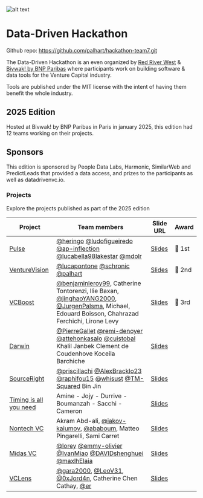 ![alt text](https://i.imgur.com/O8vZHPM.png)

# Data-Driven Hackathon

Github repo: https://github.com/palhart/hackathon-team7.git

The Data-Driven Hackathon is an even organized by [Red River West](https://redriverwest.com) & [Bivwak! by BNP Paribas](https://bivwak.bnpparibas/) where participants work on building software & data tools for the Venture Capital industry.

Tools are published under the MIT license with the intent of having them benefit the whole industry.

## 2025 Edition

Hosted at Bivwak! by BNP Paribas in Paris in january 2025, this edition had 12 teams working on their projects.

## Sponsors

This edition is sponsored by People Data Labs, Harmonic, SimilarWeb and PredictLeads that provided a data access, and prizes to the participants as well as datadrivenvc.io.

### Projects

Explore the projects published as part of the 2025 edition

| Project                                                                              | Team members                                                                                                                                                                                                                                                   | Slide URL                                                                                                                                   | Award  |
| ------------------------------------------------------------------------------------ | -------------------------------------------------------------------------------------------------------------------------------------------------------------------------------------------------------------------------------------------------------------- | ------------------------------------------------------------------------------------------------------------------------------------------- | ------ |
| [Pulse](https://github.com/heringo/ddvc)                                             | [@heringo](https://github.com/heringo) [@ludofigueiredo](https://github.com/ludofigueiredo) [@ap-inflection](https://github.com/ap-inflection) [@lucabella98lakestar](https://github.com/lucabella98lakestar) [@mdolr](https://github.com/mdolr)               | [Slides](https://drive.google.com/file/d/18kxCggElG6QSAftptm8MNckVJBTnsGee/view?usp=sharing)                                                | 🥇 1st |
| [VentureVision](https://github.com/palhart/hackathon-team7)                          | [@lucapontone](https://github.com/lucapontone) [@schronic](https://github.com/schronic) [@palhart](https://github.com/palhart)                                                                                                                                 | [Slides](https://docs.google.com/presentation/d/18Y-R7aPpForNVRNkk3X2bR4HbcynlGJg/edit#slide=id.p1)                                         | 🥈 2nd |
| [VCBoost](https://github.com/Lironeee/VCBoost)                                       | [@benjaminleroy99](https://github.com/benjaminleroy99), Catherine Tontorenzi, Ilie Baxan, [@jinghaoYANG2000](https://github.com/jinghaoYANG2000), [@JurgenPalsma](https://github.com/JurgenPalsma), Michael, Edouard Boisson, Chahrazad Ferchichi, Lirone Levy | [Slides](https://docs.google.com/presentation/d/19LQC6MKAPaY21ImGsBUfMf2mPd0HDh6w/edit#slide=id.p1)                                         | 🥉 3rd |
| [Darwin](https://github.com/remi-denoyer/data-driven-hackathon-2025)                 | [@PierreGallet](https://github.com/PierreGallet) [@remi-denoyer](https://github.com/remi-denoyer) [@attehonkasalo](https://github.com/attehonkasalo) [@cuistobal](https://github.com/cuistobal) Khalil Janbek Clement de Coudenhove Koceila Barchiche          | [Slides](https://drive.google.com/drive/folders/1KAJeuvLUyDXyDjVXXHu68w6JiXrdEr9o/Team_1_presenation_Darwin.pptx)                           |        |
| [SourceRight](https://github.com/newfundcap/ddvc-hackathon-2025)                     | [@priscillachi](https://github.com/priscillachi) [@AlexBracklo23](https://github.com/AlexBracklo23) [@raphifou15](https://github.com/raphifou15) [@whisust](https://github.com/whisust) [@TM-Squared](https://github.com/TM-Squared) Bin Jin                   | [Slides](https://docs.google.com/presentation/d/1EdjpwCXm1NJWffOfKsa-ccUWfXVswWMt/edit?usp=drive_web&ouid=116890498073344036920&rtpof=true) |        |
| [Timing is all you need](https://github.com/samyamine/hackathon_bivwak_team_3_final) | Amine - Jojy - Durrive - Boumanzah - Sacchi - Cameron                                                                                                                                                                                                          | [Slides](https://docs.google.com/presentation/d/19nDNRie7giV_gjLFqbm9GFTHll5eIKyA/edit#slide=id.p1)                                         |        |
| [Nontech VC](https://github.com/ababoum/data-driven-vc)                              | Akram Abd-ali, [@iakov-kaiumov](https://github.com/iakov-kaiumov), [@ababoum](https://github.com/ababoum), Matteo Pingarelli, Sami Carret                                                                                                                      | [Slides](https://docs.google.com/presentation/d/15U8tPhalUm-2d-Tg0H7WcqBK9hj4JnW8/edit)                                                     |        |
| [Midas VC](https://github.com/maxlhElaia/vc_exec_assistant)                          | [@lorey](https://github.com/lorey) [@emmy-olivier](https://github.com/emmy-olivier) [@IvanMiao](https://github.com/IvanMiao) [@DAVIDshenghuei](https://github.com/DAVIDshenghuei) [@maxlhElaia](https://github.com/maxlhElaia)                                 | [Slides](https://docs.google.com/presentation/d/1WBu2lgNFElphpkC3baKRlezeQvZCayYn/edit#slide=id.p1)                                         |        |
| [VCLens](https://github.com/0xJord4n/bnp-hackaton)                                   | [@gara2000](https://github.com/gara2000), [@LeoV31](https://github.com/LeoV31), [@0xJord4n](https://github.com/0xJord4n), Catherine Chen Cathay, [@er](https://github.com/ernests)                                                                             | [Slides](https://docs.google.com/presentation/d/1QGUv0jWOAL3yw_J3gzAti1jma15fuxm8/edit)                                                     |        |
